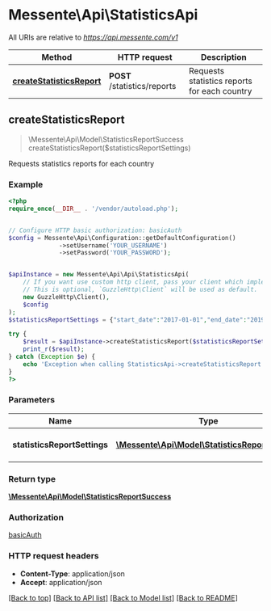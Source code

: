# Messente\Api\StatisticsApi

All URIs are relative to *https://api.messente.com/v1*

Method | HTTP request | Description
------------- | ------------- | -------------
[**createStatisticsReport**](StatisticsApi.md#createStatisticsReport) | **POST** /statistics/reports | Requests statistics reports for each country



## createStatisticsReport

> \Messente\Api\Model\StatisticsReportSuccess createStatisticsReport($statisticsReportSettings)

Requests statistics reports for each country

### Example

```php
<?php
require_once(__DIR__ . '/vendor/autoload.php');


// Configure HTTP basic authorization: basicAuth
$config = Messente\Api\Configuration::getDefaultConfiguration()
              ->setUsername('YOUR_USERNAME')
              ->setPassword('YOUR_PASSWORD');


$apiInstance = new Messente\Api\Api\StatisticsApi(
    // If you want use custom http client, pass your client which implements `GuzzleHttp\ClientInterface`.
    // This is optional, `GuzzleHttp\Client` will be used as default.
    new GuzzleHttp\Client(),
    $config
);
$statisticsReportSettings = {"start_date":"2017-01-01","end_date":"2019-06-20","message_types":["sms"]}; // \Messente\Api\Model\StatisticsReportSettings | Settings for statistics report

try {
    $result = $apiInstance->createStatisticsReport($statisticsReportSettings);
    print_r($result);
} catch (Exception $e) {
    echo 'Exception when calling StatisticsApi->createStatisticsReport: ', $e->getMessage(), PHP_EOL;
}
?>
```

### Parameters


Name | Type | Description  | Notes
------------- | ------------- | ------------- | -------------
 **statisticsReportSettings** | [**\Messente\Api\Model\StatisticsReportSettings**](../Model/StatisticsReportSettings.md)| Settings for statistics report |

### Return type

[**\Messente\Api\Model\StatisticsReportSuccess**](../Model/StatisticsReportSuccess.md)

### Authorization

[basicAuth](../../README.md#basicAuth)

### HTTP request headers

- **Content-Type**: application/json
- **Accept**: application/json

[[Back to top]](#) [[Back to API list]](../../README.md#documentation-for-api-endpoints)
[[Back to Model list]](../../README.md#documentation-for-models)
[[Back to README]](../../README.md)


